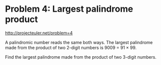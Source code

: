 # Problem 4: Largest palindrome product

http://projecteuler.net/problem=4

A palindromic number reads the same both ways.
The largest palindrome made from the product of two 2-digit numbers is 9009 = 91 × 99.

Find the largest palindrome made from the product of two 3-digit numbers.
